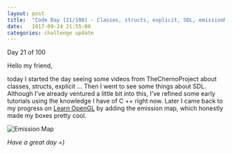 ```yaml
---
layout: post
title:  "Code Day [21/100] - Classes, structs, explicit, SDL, emissionMap"
date:   2017-09-24 21:55:00
categories: challenge update
---
```


Day 21 of 100

Hello my friend,

today I started the day seeing some videos from TheChernoProject about classes, structs, explicit ... Then I went to see some things about SDL. Although I've already ventured a little bit into this, I've refined some early tutorials using the knowledge I have of C ++ right now. Later I came back to my progress on [Learn OpenGL][learnopengl] by adding the emission map, which honestly made my boxes pretty cool.

![Emission Map](https://pehecoro.github.io/images/emissionmap.png)

_Have a great day =)_

[learnopengl]: https://learnopengl.com